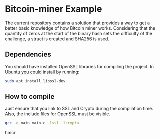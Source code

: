 # Bitcoin-miner Example

The current repository contains a solution that provides a way to get a better basic knowledge of how Bitcoin miner works.
Considering that the quantity of zeros at the start of the binary hash sets the difficulty of the challenge, a struct is created and SHA256 is used.

## Dependencies

You should have installed OpenSSL libraries for compiling the project. In Ubuntu you could install by running:

```bash
sudo apt install libssl-dev
```

## How to compile

Just ensure that you link to SSL and Crypto during the compilation time. Also, the include files for OpenSSL must be visible.

```bash
gcc -o main main.c -lssl -lcrypto
```
hmcr

